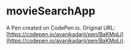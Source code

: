 # movieSearchApp

A Pen created on CodePen.io. Original URL: [https://codepen.io/avanikadarji/pen/BaKMqLj](https://codepen.io/avanikadarji/pen/BaKMqLj).


